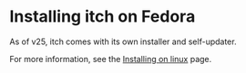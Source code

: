 # Installing itch on Fedora

As of v25, itch comes with its own installer and self-updater.

For more information, see the [Installing on linux](/installing/linux/README.md) page.
